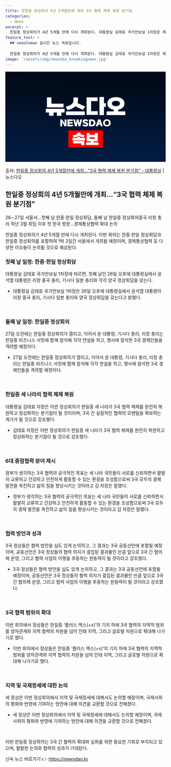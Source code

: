 ```yaml
---
title: 한일중 정상회의 4년 5개월만에 개최 3국 협력 체제 복원 분기점
categories:
  - News
excerpt: >
  한일중 정상회의가 4년 5개월 만에 다시 개최된다. 대통령실 김태효 국가안보실 1차장은 제9차 한일중 정상회…
feature_text: >
  ## seoulnews 실시간 뉴스 속보입니다.

  한일중 정상회의가 4년 5개월 만에 다시 개최된다. 대통령실 김태효 국가안보실 1차장은 제9차 한일중 정상회…
image: '/assets/img/newsdao_breakingnews.jpg'
---
```


![뉴스다오 속보](/assets/img/newsdao_breakingnews.jpg)

<p>출처: <a href="https://newsdao.kr/3906" rel="dofollow">한일중 정상회의 4년 5개월만에 개최…“3국 협력 체제 복원 분기점” - 대통령실</a> | 뉴스다오</p>

<h2 data-ke-size="size26">한일중 정상회의 4년 5개월만에 개최…“3국 협력 체제 복원 분기점”</h2>
<p data-ke-size="size16">26∼27일 서울서…첫째 날 한중·한일 정상회담, 둘째 날 한일중 정상회의중국 리창 총리 작년 3월 취임 이후 첫 한국 방문…경제통상협력 확대 논의</p>

한일중 정상회의가 4년 5개월 만에 다시 개최된다. 이번 회의는 한중·한일 정상회담과 한일중 정상회의를 포함하여 1박 2일간 서울에서 개최될 예정이며, 경제통상협력 등 다양한 이슈들이 논의될 것으로 예상된다.

<h3 data-ke-size="size24">첫째 날 일정: 한중·한일 정상회담</h3>
<p data-ke-size="size16">대통령실 김태효 국가안보실 1차장에 따르면, 첫째 날인 26일 오후에 대통령실에서 윤석열 대통령은 리창 중국 총리, 기시다 일본 총리와 각각 양국 정상회담을 갖는다.</p>
<ul>
  <li>대통령실 김태효 국가안보실 1차장은 26일 오후에 대통령실에서 윤석열 대통령이 리창 중국 총리, 기시다 일본 총리와 양국 정상회담을 갖는다고 밝혔다.</li>
</ul>
<p data-ke-size="size16">&nbsp;</p>

<h3 data-ke-size="size24">둘째 날 일정: 한일중 정상회의</h3>
<p data-ke-size="size16">27일 오전에는 한일중 정상회의가 열리고, 이어서 윤 대통령, 기시다 총리, 리창 총리는 한일중 비즈니스 서밋에 함께 참석해 각각 연설을 하고, 행사에 참석한 3국 경제인들을 격려할 예정이다.</p>
<ul>
  <li>27일 오전에는 한일중 정상회의가 열리고, 이어서 윤 대통령, 기시다 총리, 리창 총리는 한일중 비즈니스 서밋에 함께 참석해 각각 연설을 하고, 행사에 참석한 3국 경제인들을 격려할 예정이다.</li>
</ul>
<p data-ke-size="size16">&nbsp;</p>

<h3 data-ke-size="size24">한일중 세 나라의 협력 체제 복원</h3>
<p data-ke-size="size16">대통령실 김태효 차장은 이번 정상회의가 한일중 세 나라가 3국 협력 체제를 완전히 복원하고 정상화하는 분기점이 될 것이라며, 3국 간 실질적인 협력의 모멘텀을 확보하는 계기가 될 것으로 강조했다.</p>
<ul>
  <li>김태효 차장은 이번 정상회의가 한일중 세 나라가 3국 협력 체제를 완전히 복원하고 정상화하는 분기점이 될 것으로 강조했다.</li>
</ul>
<p data-ke-size="size16">&nbsp;</p>

<h3 data-ke-size="size24">6대 중점협력 분야 제시</h3>
<p data-ke-size="size16">정부가 생각하는 3국 협력의 궁극적인 목표는 세 나라 국민들이 서로를 신뢰하면서 활발히 교류하고 건강하고 안전하게 활동할 수 있는 환경을 조성함으로써 3국 모두의 경제 발전을 촉진하고 삶의 질을 향상시키는 것이라고 김 차장은 말했다.</p>
<ul>
  <li>정부가 생각하는 3국 협력의 궁극적인 목표는 세 나라 국민들이 서로를 신뢰하면서 활발히 교류하고 건강하고 안전하게 활동할 수 있는 환경을 조성함으로써 3국 모두의 경제 발전을 촉진하고 삶의 질을 향상시키는 것이라고 김 차장은 말했다.</li>
</ul>
<p data-ke-size="size16">&nbsp;</p>

<h3 data-ke-size="size24">협력 방안과 성과</h3>
<p data-ke-size="size16">3국 정상들은 협력 방안을 심도 있게 논의하고, 그 결과는 3국 공동선언에 포함될 예정이며, 공동선언은 3국 정상들의 협력 의지가 결집된 결과물인 만큼 앞으로 3국 간 협의체 운영, 그리고 협력 사업의 이행을 추동하는 원동력이 될 것이라고 강조했다.</p>
<ul>
  <li>3국 정상들은 협력 방안을 심도 있게 논의하고, 그 결과는 3국 공동선언에 포함될 예정이며, 공동선언은 3국 정상들의 협력 의지가 결집된 결과물인 만큼 앞으로 3국 간 협의체 운영, 그리고 협력 사업의 이행을 추동하는 원동력이 될 것이라고 강조했다.</li>
</ul>
<p data-ke-size="size16">&nbsp;</p>

<h3 data-ke-size="size24">3국 협력 범위의 확대</h3>
<p data-ke-size="size16">이번 회의에서 정상들은 한일중 ‘플러스 엑스(+x)’의 기치 하에 3국 협력의 지역적 범위를 양자관계와 지역 협력의 차원을 넘어 인태 지역, 그리고 글로벌 차원으로 확대해 나가기로 했다.</p>
<ul>
  <li>이번 회의에서 정상들은 한일중 ‘플러스 엑스(+x)’의 기치 하에 3국 협력의 지역적 범위를 양자관계와 지역 협력의 차원을 넘어 인태 지역, 그리고 글로벌 차원으로 확대해 나가기로 했다.</li>
</ul>
<p data-ke-size="size16">&nbsp;</p>

<h3 data-ke-size="size24">지역 및 국제정세에 대한 논의</h3>
<p data-ke-size="size16">세 정상은 이번 정상회의에서 지역 및 국제정세에 대해서도 논의할 예정이며, 국제사회의 평화와 번영에 기여하는 방안에 대해 의견을 교환할 것으로 전해졌다.</p>
<ul>
  <li>세 정상은 이번 정상회의에서 지역 및 국제정세에 대해서도 논의할 예정이며, 국제사회의 평화와 번영에 기여하는 방안에 대해 의견을 교환할 것으로 전해졌다.</li>
</ul>
<p data-ke-size="size16">&nbsp;</p>

이번 한일중 정상회의는 3국 간 협력의 확대와 심화를 위한 중요한 기회로 부각되고 있으며, 활발한 논의와 협력의 성과가 기대된다.
 

신속 뉴스 바로가기 👉 <a href="https://newsdao.kr" rel="dofollow">https://newsdao.kr</a>


